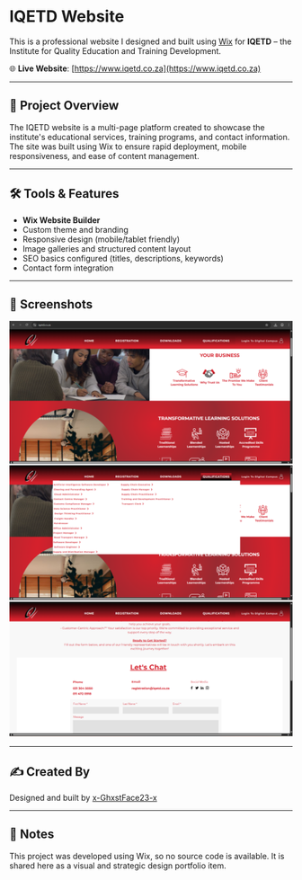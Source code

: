 # IQETD Website

This is a professional website I designed and built using [Wix](https://www.wix.com) for **IQETD** – the Institute for Quality Education and Training Development.

🌐 **Live Website**: [https://www.iqetd.co.za](https://www.iqetd.co.za)

---

## 📄 Project Overview

The IQETD website is a multi-page platform created to showcase the institute's educational services, training programs, and contact information. The site was built using Wix to ensure rapid deployment, mobile responsiveness, and ease of content management.

---

## 🛠️ Tools & Features

- **Wix Website Builder**
- Custom theme and branding
- Responsive design (mobile/tablet friendly)
- Image galleries and structured content layout
- SEO basics configured (titles, descriptions, keywords)
- Contact form integration

---

## 📸 Screenshots

![Homepage](screenshots/homepage.png)  
![Services](screenshots/qualifications.png)  
![Contact](screenshots/contact.png)

---

## ✍️ Created By

Designed and built by [x-GhxstFace23-x](https://github.com/x-GhxstFace23-x)

---

## 📌 Notes

This project was developed using Wix, so no source code is available. It is shared here as a visual and strategic design portfolio item.
